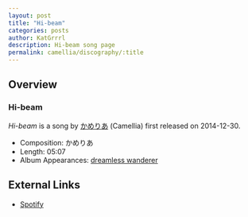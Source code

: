 ```yaml
---
layout: post
title: "Hi-beam"
categories: posts
author: KatGrrrl
description: Hi-beam song page
permalink: camellia/discography/:title
---
```


## Overview

### Hi-beam

*Hi-beam* is a song by [かめりあ](<{% link postsWiki/_posts/2023-12-10-camellia.md %}>) (Camellia) first released on 2014-12-30.

* Composition: かめりあ
* Length: 05:07
* Album Appearances: [dreamless wanderer](<{% link postsInclude/_posts/camellia/albums/dreamless-wanderer/2023-12-05-dreamless-wanderer.md %}>)

## External Links

* [Spotify](https://open.spotify.com/track/5cEUJsWPDzVAD130j4ZYFu?si=04b477eb7f2243c7)
